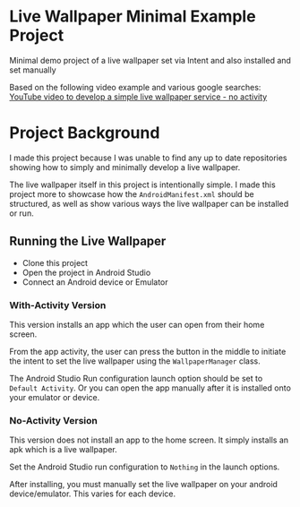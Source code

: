 # Live Wallpaper Minimal Example Project

Minimal demo project of a live wallpaper set via Intent and also installed and set manually 

Based on the following video example and various google searches:
[YouTube video to develop a simple live wallpaper service - no activity](https://www.youtube.com/watch?v=Tym8lRg72GA)

# Project Background
I made this project because I was unable to find any up to date repositories showing how to simply and minimally develop a live wallpaper.

The live wallpaper itself in this project is intentionally simple. I made this project more to showcase how the `AndroidManifest.xml` should be structured, as well as show various ways the live wallpaper can be installed or run. 

## Running the Live Wallpaper
- Clone this project
- Open the project in Android Studio
- Connect an Android device or Emulator

### With-Activity Version
This version installs an app which the user can open from their home screen.

From the app activity, the user can press the button in the middle to initiate the intent to set the live wallpaper using the `WallpaperManager` class.

The Android Studio Run configuration launch option should be set to `Default Activity`. Or you can open the app manually after it is installed onto your emulator or device. 

### No-Activity Version
This version does not install an app to the home screen. It simply installs an apk which is a live wallpaper.

Set the Android Studio run configuration to `Nothing` in the launch options.

After installing, you must manually set the live wallpaper on your android device/emulator. This varies for each device.
